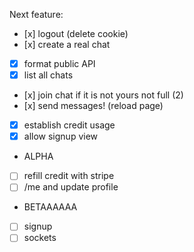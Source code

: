 Next feature:

* [x] logout (delete cookie)
* [x] create a real chat
* [x] format public API
* [x] list all chats
* [x] join chat if it is not yours not full (2)
* [x] send messages! (reload page)
* [x] establish credit usage
* [x] allow signup view
* ALPHA
* [ ] refill credit with stripe
* [ ] /me and update profile
* BETAAAAAA
* [ ] signup
* [ ] sockets
